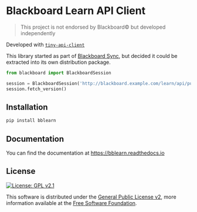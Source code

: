 # Blackboard Learn API Client

> This project is not endorsed by Blackboard© but developed independently

Developed with [`tiny-api-client`][tiny-api-client]

This library started as part of [Blackboard Sync][bbsync], but decided it could be extracted into its own distribution package.

```python
from blackboard import BlackboardSession

session = BlackboardSession('http://blackboard.example.com/learn/api/public/v{version}', cookies=...)
session.fetch_version()
```


## Installation

```bash
pip install bblearn
```


## Documentation

You can find the documentation at https://bblearn.readthedocs.io


## License

[![License: GPL  v2.1][license-shield]][gnu]

This software is distributed under the [General Public License v2][license], more information available at the [Free Software Foundation][gnu].


<!-- LINKS -->

[tiny-api-client]: https://pypi.org/project/tiny-api-client
[bbsync]: https://github.com/sanjacob/BlackboardSync


<!-- LICENSE -->

[license]: LICENSE "General Public License v2"
[gnu]: https://www.gnu.org/licenses/old-licenses/gpl-2.0.html "Free Software Foundation"
[license-shield]: https://img.shields.io/github/license/sanjacob/bblearn


<!-- SHIELD LINKS -->

[pypi]: https://pypi.org/project/bblearn


<!-- SHIELDS -->

[pypi-shield]: https://img.shields.io/pypi/v/bblearn
[build-shield]: https://img.shields.io/github/actions/workflow/status/sanjacob/bblearn/build.yml?branch=master
[docs-shield]: https://img.shields.io/readthedocs/bblearn
